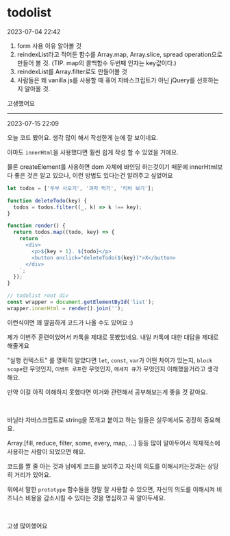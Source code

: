 # todolist

2023-07-04 22:42
1. form 사용 이유 알아볼 것
2. reindexList라고 적어둔 함수를 Array.map, Array.slice, spread operation으로 만들어 볼 것. (TIP. map의 콜백함수 두번째 인자는 key값이다.)
3. reindexList를 Array.filter로도 만들어볼 것
4. 사람들은 왜 vanilla js를 사용할 때 퓨어 자바스크립트가 아닌 jQuery를 선호하는지 알아올 것.

고생했어요

---

2023-07-15 22:09

오늘 코드 봤어요. 생각 많이 해서 작성한게 눈에 잘 보이네요.

아마도 `innerHtml`을 사용했다면 훨씬 쉽게 작성 할 수 있었을 거에요.

물론 createElement를 사용하면 dom 자체에 바인딩 하는것이기 때문에 innerHtml보다 좋은 것은 알고 있으나, 이런 방법도 있다는건 알려주고 싶었어요

```javascript
let todos = ['두부 사오기', '과자 먹기', '티비 보기'];

function deleteTodo(key) {
  todos = todos.filter((_, k) => k !== key);
}

function render() {
  return todos.map((todo, key) => {
    return `
      <div>
        <p>${key + 1}. ${todo}</p>
        <button onclick="deleteTodo(${key})">X</button>
      </div>
    `;
  });
}

// todolist root div
const wrapper = document.getElementById('list');
wrapper.innerHtml = render().join('');
```

이런식이면 꽤 깔끔하게 코드가 나올 수도 있어요 :)

제가 이번주 훈련이었어서 카톡을 제대로 못봤었네요. 내일 카톡에 대한 대답을 제대로 해줄게요

"실행 컨텍스트" 를 명확히 알았다면 `let`, `const`, `var`가 어떤 차이가 있는지, `block scope`란 무엇인지, `이벤트 루프`란 무엇인지, `메세지 큐`가 무엇인지 이해했을거라고 생각해요.

만약 이걸 아직 이해하지 못했다면 이거와 관련해서 공부해보는게 좋을 것 같아요.

<br/>

바닐라 자바스크립트로 string을 쪼개고 붙이고 하는 일들은 실무에서도 굉장히 중요해요.

Array.[fill, reduce, filter, some, every, map, ...] 등등 많이 알아두어서 적재적소에 사용하는 사람이 되었으면 해요.

코드를 짤 줄 아는 것과 남에게 코드를 보여주고 자신의 의도를 이해시키는것과는 상당히 거리가 있어요.

위에서 말한 `prototype` 함수들을 정말 잘 사용할 수 있으면, 자신의 의도를 이해시켜 비즈니스 비용을 감소시킬 수 있다는 것을 명심하고 꼭 알아두세요.

<br/>

고생 많이했어요




